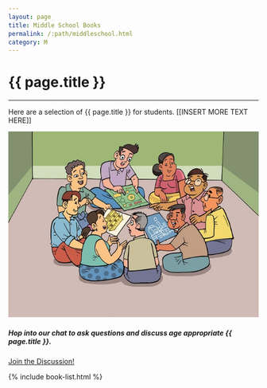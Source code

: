 ```yaml
---
layout: page
title: Middle School Books
permalink: /:path/middleschool.html
category: M
---
```


<div class="row">
  <div class="col">
    <div class="jumbotron bg-transparent">
      <h1 class="display-1">{{ page.title }}</h1>
      <!-- <p class="lead">This year we’re partnering with The Open Door Book Store to bring the Book Fair online!</p> -->
      <hr class="my-4">
      <p>Here are a selection of {{ page.title }} for students. [[INSERT MORE TEXT HERE]]</p>
    </div>
  </div>
</div>
<div class="row">
  <div class="col">
    <div class="card mb-5">
      <div class="row no-gutters">
        <div class="col-md-4">
          <a class="stretched-link" href="./middleschool-discussion.html"><img src="./images/discussion.jpg" class="card-img" alt="Group discussing different topics"></a>
        </div>
        <div class="col-md-8">
          <div class="card-body">
            <h5 class="card-title">Hop into our chat to ask questions and discuss age appropriate {{ page.title }}.</h5>
            <a class="stretched-link" href="./middleschool-discussion.html">Join the Discussion!</a>
          </div>
        </div>
      </div>
    </div>
  </div>
</div>

  {% include book-list.html %}
